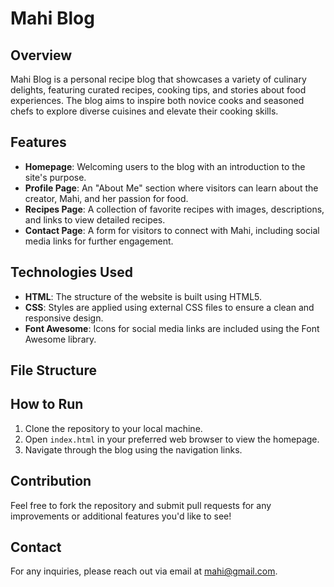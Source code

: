 # Mahi Blog

## Overview
Mahi Blog is a personal recipe blog that showcases a variety of culinary delights, featuring curated recipes, cooking tips, and stories about food experiences. The blog aims to inspire both novice cooks and seasoned chefs to explore diverse cuisines and elevate their cooking skills.

## Features
- **Homepage**: Welcoming users to the blog with an introduction to the site's purpose.
- **Profile Page**: An "About Me" section where visitors can learn about the creator, Mahi, and her passion for food.
- **Recipes Page**: A collection of favorite recipes with images, descriptions, and links to view detailed recipes.
- **Contact Page**: A form for visitors to connect with Mahi, including social media links for further engagement.

## Technologies Used
- **HTML**: The structure of the website is built using HTML5.
- **CSS**: Styles are applied using external CSS files to ensure a clean and responsive design.
- **Font Awesome**: Icons for social media links are included using the Font Awesome library.

## File Structure



## How to Run
1. Clone the repository to your local machine.
2. Open `index.html` in your preferred web browser to view the homepage.
3. Navigate through the blog using the navigation links.

## Contribution
Feel free to fork the repository and submit pull requests for any improvements or additional features you'd like to see!



## Contact
For any inquiries, please reach out via email at [mahi@gmail.com](mailto:mahi@gmail.com).
